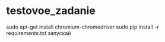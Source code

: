 # testovoe_zadanie
sudo apt-get install chromium-chromedriver
sudo pip install -r requirements.txt
запускай
